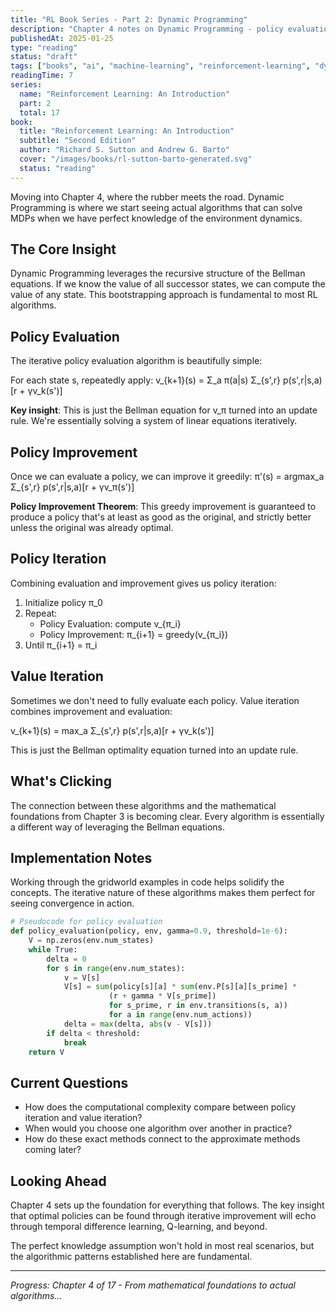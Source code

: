 ```yaml
---
title: "RL Book Series - Part 2: Dynamic Programming"
description: "Chapter 4 notes on Dynamic Programming - policy evaluation, improvement, and iteration algorithms"
publishedAt: 2025-01-25
type: "reading"
status: "draft"
tags: ["books", "ai", "machine-learning", "reinforcement-learning", "dynamic-programming"]
readingTime: 7
series:
  name: "Reinforcement Learning: An Introduction"
  part: 2
  total: 17
book:
  title: "Reinforcement Learning: An Introduction"
  subtitle: "Second Edition"
  author: "Richard S. Sutton and Andrew G. Barto"
  cover: "/images/books/rl-sutton-barto-generated.svg"
  status: "reading"
---
```


Moving into Chapter 4, where the rubber meets the road. Dynamic Programming is where we start seeing actual algorithms that can solve MDPs when we have perfect knowledge of the environment dynamics.

## The Core Insight

Dynamic Programming leverages the recursive structure of the Bellman equations. If we know the value of all successor states, we can compute the value of any state. This bootstrapping approach is fundamental to most RL algorithms.

## Policy Evaluation

The iterative policy evaluation algorithm is beautifully simple:

For each state s, repeatedly apply:
v_{k+1}(s) = Σ_a π(a|s) Σ_{s',r} p(s',r|s,a)[r + γv_k(s')]

**Key insight**: This is just the Bellman equation for v_π turned into an update rule. We're essentially solving a system of linear equations iteratively.

## Policy Improvement

Once we can evaluate a policy, we can improve it greedily:
π'(s) = argmax_a Σ_{s',r} p(s',r|s,a)[r + γv_π(s')]

**Policy Improvement Theorem**: This greedy improvement is guaranteed to produce a policy that's at least as good as the original, and strictly better unless the original was already optimal.

## Policy Iteration

Combining evaluation and improvement gives us policy iteration:
1. Initialize policy π_0
2. Repeat:
   - Policy Evaluation: compute v_{π_i}
   - Policy Improvement: π_{i+1} = greedy(v_{π_i})
3. Until π_{i+1} = π_i

## Value Iteration

Sometimes we don't need to fully evaluate each policy. Value iteration combines improvement and evaluation:

v_{k+1}(s) = max_a Σ_{s',r} p(s',r|s,a)[r + γv_k(s')]

This is just the Bellman optimality equation turned into an update rule.

## What's Clicking

The connection between these algorithms and the mathematical foundations from Chapter 3 is becoming clear. Every algorithm is essentially a different way of leveraging the Bellman equations.

## Implementation Notes

Working through the gridworld examples in code helps solidify the concepts. The iterative nature of these algorithms makes them perfect for seeing convergence in action.

```python
# Pseudocode for policy evaluation
def policy_evaluation(policy, env, gamma=0.9, threshold=1e-6):
    V = np.zeros(env.num_states)
    while True:
        delta = 0
        for s in range(env.num_states):
            v = V[s]
            V[s] = sum(policy[s][a] * sum(env.P[s][a][s_prime] * 
                      (r + gamma * V[s_prime]) 
                      for s_prime, r in env.transitions(s, a))
                      for a in range(env.num_actions))
            delta = max(delta, abs(v - V[s]))
        if delta < threshold:
            break
    return V
```

## Current Questions

- How does the computational complexity compare between policy iteration and value iteration?
- When would you choose one algorithm over another in practice?
- How do these exact methods connect to the approximate methods coming later?

## Looking Ahead

Chapter 4 sets up the foundation for everything that follows. The key insight that optimal policies can be found through iterative improvement will echo through temporal difference learning, Q-learning, and beyond.

The perfect knowledge assumption won't hold in most real scenarios, but the algorithmic patterns established here are fundamental.

---

*Progress: Chapter 4 of 17 - From mathematical foundations to actual algorithms...*